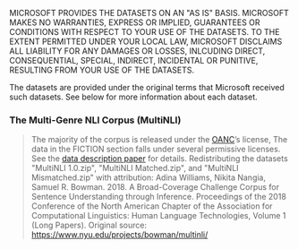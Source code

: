 MICROSOFT PROVIDES THE DATASETS ON AN "AS IS" BASIS. MICROSOFT MAKES NO WARRANTIES, EXPRESS OR IMPLIED, GUARANTEES OR CONDITIONS WITH RESPECT TO YOUR USE OF THE DATASETS. TO THE EXTENT PERMITTED UNDER YOUR LOCAL LAW, MICROSOFT DISCLAIMS ALL LIABILITY FOR ANY DAMAGES OR LOSSES, INLCUDING DIRECT, CONSEQUENTIAL, SPECIAL, INDIRECT, INCIDENTAL OR PUNITIVE, RESULTING FROM YOUR USE OF THE DATASETS.

The datasets are provided under the original terms that Microsoft received such datasets. See below for more information about each dataset.


### The Multi-Genre NLI Corpus (MultiNLI)
>The majority of the corpus is released under the [OANC](https://www.anc.org/OANC/license.txt)’s license, The data in the FICTION section falls under several permissive licenses. See the [data description paper](https://www.nyu.edu/projects/bowman/multinli/paper.pdf) for details.
Redistributing the datasets "MultiNLI 1.0.zip", "MultiNLI Matched.zip", and "MultiNLI Mismatched.zip" with attribution:
Adina Williams, Nikita Nangia, Samuel R. Bowman. 2018. A Broad-Coverage Challenge Corpus for Sentence Understanding through Inference. Proceedings of the 2018 Conference of the North American Chapter of the Association for Computational Linguistics: Human Language Technologies, Volume 1 (Long Papers).
Original source: https://www.nyu.edu/projects/bowman/multinli/


